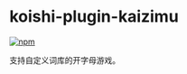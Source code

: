 # koishi-plugin-kaizimu

[![npm](https://img.shields.io/npm/v/koishi-plugin-kaizimu?style=flat-square)](https://www.npmjs.com/package/koishi-plugin-kaizimu)

支持自定义词库的开字母游戏。
